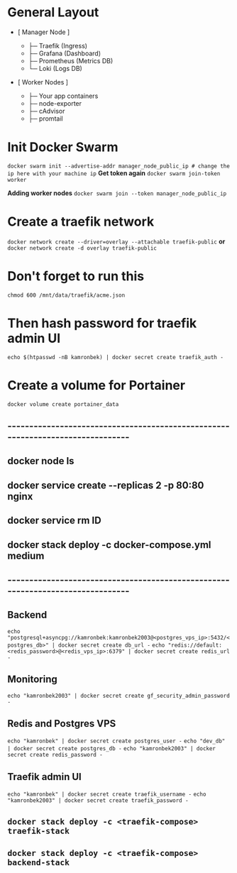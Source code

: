 # **General Layout**

- [ Manager Node ]
    - ├─ Traefik (Ingress)
    - ├─ Grafana (Dashboard)
    - ├─ Prometheus (Metrics DB)
    - └─ Loki (Logs DB)

- [ Worker Nodes ]
    - ├─ Your app containers
    - ├─ node-exporter
    - ├─ cAdvisor
    - ├─ promtail

# **Init Docker Swarm**

`docker swarm init --advertise-addr manager_node_public_ip # change the ip here with your machine ip`
**Get token again**
`docker swarm join-token worker`

**Adding worker nodes**
`docker swarm join --token manager_node_public_ip`

# **Create a traefik network**

`docker network create --driver=overlay --attachable traefik-public`
**or**
`docker network create -d overlay traefik-public`

# **Don't forget to run this**

`chmod 600 /mnt/data/traefik/acme.json`

# **Then hash password for traefik admin UI**

`echo $(htpasswd -nB kamronbek) | docker secret create traefik_auth -`

# **Create a volume for Portainer**

`docker volume create portainer_data`

## -------------------------------------------------------------------------------

## **docker node ls**

## **docker service create --replicas 2 -p 80:80 nginx**

## **docker service rm ID**

## **docker stack deploy -c docker-compose.yml medium**

## -------------------------------------------------------------------------------

## **Backend**

`echo "postgresql+asyncpg://kamronbek:kamronbek2003@<postgres_vps_ip>:5432/<postgres_db>" | docker secret create db_url -`
`echo "redis://default:<redis_password>@<redis_vps_ip>:6379" | docker secret create redis_url -`

## **Monitoring**

`echo "kamronbek2003" | docker secret create gf_security_admin_password -`

## **Redis and Postgres VPS**

`echo "kamronbek" | docker secret create postgres_user -`
`echo "dev_db" | docker secret create postgres_db -`
`echo "kamronbek2003" | docker secret create redis_password -`

## **Traefik admin UI**

`echo "kamronbek" | docker secret create traefik_username -`
`echo "kamronbek2003" | docker secret create traefik_password -`

## `docker stack deploy -c <traefik-compose> traefik-stack`

## `docker stack deploy -c <traefik-compose> backend-stack`


